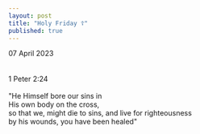 ```yaml
---
layout: post
title: "Holy Friday ☦️"
published: true
---
```

07 April 2023
<br>
<br>
<br>
1 Peter 2:24
<br>
<br>
"He Himself bore our sins in
<br>
His own body on the cross, 
<br>
so that we, might die to sins, and live for righteousness
<br>
 by his wounds, you have been healed"
 <!--more-->
<br>
<br>
